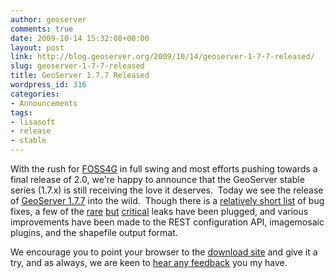 ```yaml
---
author: geoserver
comments: true
date: 2009-10-14 15:32:08+00:00
layout: post
link: http://blog.geoserver.org/2009/10/14/geoserver-1-7-7-released/
slug: geoserver-1-7-7-released
title: GeoServer 1.7.7 Released
wordpress_id: 316
categories:
- Announcements
tags:
- lisasoft
- release
- stable
---
```


With the rush for [FOSS4G](http://2009.foss4g.org) in full swing and most efforts pushing towards a final release of 2.0, we're happy to announce that the GeoServer stable series (1.7.x) is still receiving the love it deserves.  Today we see the release of [GeoServer 1.7.7](http://geoserver.org/display/GEOS/GeoServer+1.7.7) into the wild.  Though there is a [relatively short list](http://jira.codehaus.org/secure/ReleaseNote.jspa?version=15542&styleName=Text&projectId=10270&) of bug fixes, a few of the [rare](http://jira.codehaus.org/browse/GEOS-2061) [but](http://jira.codehaus.org/browse/GEOS-3379) [critical](http://jira.codehaus.org/browse/GEOS-3407) leaks have been plugged, and various improvements have been made to the REST configuration API, imagemosaic plugins, and the shapefile output format.

We encourage you to point your browser to the [download site](http://geoserver.org/display/GEOS/GeoServer+1.7.7) and give it a try, and as always, we are keen to [hear any feedback](mailto:geoserver-users@lists.sourceforge.net) you my have.

[](http://jira.codehaus.org/browse/GEOS-2061)
[](http://jira.codehaus.org/browse/GEOS-3379)
[](http://jira.codehaus.org/browse/GEOS-3407)
